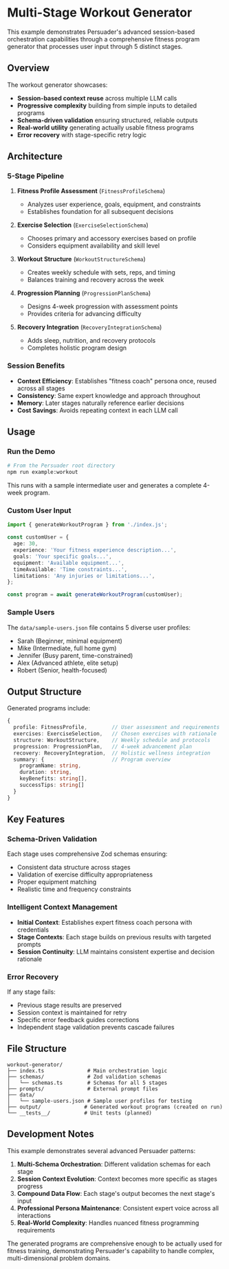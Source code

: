 # Multi-Stage Workout Generator

This example demonstrates Persuader's advanced session-based orchestration capabilities through a comprehensive fitness program generator that processes user input through 5 distinct stages.

## Overview

The workout generator showcases:

- **Session-based context reuse** across multiple LLM calls
- **Progressive complexity** building from simple inputs to detailed programs
- **Schema-driven validation** ensuring structured, reliable outputs
- **Real-world utility** generating actually usable fitness programs
- **Error recovery** with stage-specific retry logic

## Architecture

### 5-Stage Pipeline

1. **Fitness Profile Assessment** (`FitnessProfileSchema`)
   - Analyzes user experience, goals, equipment, and constraints
   - Establishes foundation for all subsequent decisions

2. **Exercise Selection** (`ExerciseSelectionSchema`)
   - Chooses primary and accessory exercises based on profile
   - Considers equipment availability and skill level

3. **Workout Structure** (`WorkoutStructureSchema`)
   - Creates weekly schedule with sets, reps, and timing
   - Balances training and recovery across the week

4. **Progression Planning** (`ProgressionPlanSchema`)
   - Designs 4-week progression with assessment points
   - Provides criteria for advancing difficulty

5. **Recovery Integration** (`RecoveryIntegrationSchema`)
   - Adds sleep, nutrition, and recovery protocols
   - Completes holistic program design

### Session Benefits

- **Context Efficiency**: Establishes "fitness coach" persona once, reused across all stages
- **Consistency**: Same expert knowledge and approach throughout
- **Memory**: Later stages naturally reference earlier decisions
- **Cost Savings**: Avoids repeating context in each LLM call

## Usage

### Run the Demo

```bash
# From the Persuader root directory
npm run example:workout
```

This runs with a sample intermediate user and generates a complete 4-week program.

### Custom User Input

```typescript
import { generateWorkoutProgram } from './index.js';

const customUser = {
  age: 30,
  experience: 'Your fitness experience description...',
  goals: 'Your specific goals...',
  equipment: 'Available equipment...',
  timeAvailable: 'Time constraints...',
  limitations: 'Any injuries or limitations...',
};

const program = await generateWorkoutProgram(customUser);
```

### Sample Users

The `data/sample-users.json` file contains 5 diverse user profiles:

- Sarah (Beginner, minimal equipment)
- Mike (Intermediate, full home gym)
- Jennifer (Busy parent, time-constrained)
- Alex (Advanced athlete, elite setup)
- Robert (Senior, health-focused)

## Output Structure

Generated programs include:

```typescript
{
  profile: FitnessProfile,        // User assessment and requirements
  exercises: ExerciseSelection,   // Chosen exercises with rationale
  structure: WorkoutStructure,    // Weekly schedule and protocols
  progression: ProgressionPlan,   // 4-week advancement plan
  recovery: RecoveryIntegration,  // Holistic wellness integration
  summary: {                      // Program overview
    programName: string,
    duration: string,
    keyBenefits: string[],
    successTips: string[]
  }
}
```

## Key Features

### Schema-Driven Validation

Each stage uses comprehensive Zod schemas ensuring:

- Consistent data structure across stages
- Validation of exercise difficulty appropriateness
- Proper equipment matching
- Realistic time and frequency constraints

### Intelligent Context Management

- **Initial Context**: Establishes expert fitness coach persona with credentials
- **Stage Contexts**: Each stage builds on previous results with targeted prompts
- **Session Continuity**: LLM maintains consistent expertise and decision rationale

### Error Recovery

If any stage fails:

- Previous stage results are preserved
- Session context is maintained for retry
- Specific error feedback guides corrections
- Independent stage validation prevents cascade failures

## File Structure

```
workout-generator/
├── index.ts              # Main orchestration logic
├── schemas/              # Zod validation schemas
│   └── schemas.ts        # Schemas for all 5 stages
├── prompts/              # External prompt files
├── data/
│   └── sample-users.json # Sample user profiles for testing
├── output/              # Generated workout programs (created on run)
└── __tests__/           # Unit tests (planned)
```

## Development Notes

This example demonstrates several advanced Persuader patterns:

1. **Multi-Schema Orchestration**: Different validation schemas for each stage
2. **Session Context Evolution**: Context becomes more specific as stages progress
3. **Compound Data Flow**: Each stage's output becomes the next stage's input
4. **Professional Persona Maintenance**: Consistent expert voice across all interactions
5. **Real-World Complexity**: Handles nuanced fitness programming requirements

The generated programs are comprehensive enough to be actually used for fitness training, demonstrating Persuader's capability to handle complex, multi-dimensional problem domains.
